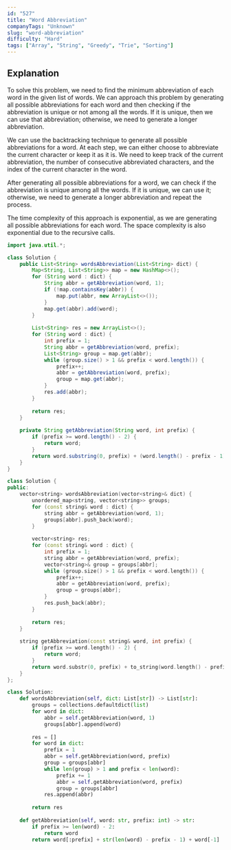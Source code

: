 ```yaml
---
id: "527"
title: "Word Abbreviation"
companyTags: "Unknown"
slug: "word-abbreviation"
difficulty: "Hard"
tags: ["Array", "String", "Greedy", "Trie", "Sorting"]
---
```


## Explanation
To solve this problem, we need to find the minimum abbreviation of each word in the given list of words. We can approach this problem by generating all possible abbreviations for each word and then checking if the abbreviation is unique or not among all the words. If it is unique, then we can use that abbreviation; otherwise, we need to generate a longer abbreviation.

We can use the backtracking technique to generate all possible abbreviations for a word. At each step, we can either choose to abbreviate the current character or keep it as it is. We need to keep track of the current abbreviation, the number of consecutive abbreviated characters, and the index of the current character in the word.

After generating all possible abbreviations for a word, we can check if the abbreviation is unique among all the words. If it is unique, we can use it; otherwise, we need to generate a longer abbreviation and repeat the process.

The time complexity of this approach is exponential, as we are generating all possible abbreviations for each word. The space complexity is also exponential due to the recursive calls.
```java
import java.util.*;

class Solution {
    public List<String> wordsAbbreviation(List<String> dict) {
        Map<String, List<String>> map = new HashMap<>();
        for (String word : dict) {
            String abbr = getAbbreviation(word, 1);
            if (!map.containsKey(abbr)) {
                map.put(abbr, new ArrayList<>());
            }
            map.get(abbr).add(word);
        }
        
        List<String> res = new ArrayList<>();
        for (String word : dict) {
            int prefix = 1;
            String abbr = getAbbreviation(word, prefix);
            List<String> group = map.get(abbr);
            while (group.size() > 1 && prefix < word.length()) {
                prefix++;
                abbr = getAbbreviation(word, prefix);
                group = map.get(abbr);
            }
            res.add(abbr);
        }
        
        return res;
    }
    
    private String getAbbreviation(String word, int prefix) {
        if (prefix >= word.length() - 2) {
            return word;
        }
        return word.substring(0, prefix) + (word.length() - prefix - 1) + word.charAt(word.length() - 1);
    }
}
```

```cpp
class Solution {
public:
    vector<string> wordsAbbreviation(vector<string>& dict) {
        unordered_map<string, vector<string>> groups;
        for (const string& word : dict) {
            string abbr = getAbbreviation(word, 1);
            groups[abbr].push_back(word);
        }
        
        vector<string> res;
        for (const string& word : dict) {
            int prefix = 1;
            string abbr = getAbbreviation(word, prefix);
            vector<string>& group = groups[abbr];
            while (group.size() > 1 && prefix < word.length()) {
                prefix++;
                abbr = getAbbreviation(word, prefix);
                group = groups[abbr];
            }
            res.push_back(abbr);
        }
        
        return res;
    }
    
    string getAbbreviation(const string& word, int prefix) {
        if (prefix >= word.length() - 2) {
            return word;
        }
        return word.substr(0, prefix) + to_string(word.length() - prefix - 1) + word.back();
    }
};
```

```python
class Solution:
    def wordsAbbreviation(self, dict: List[str]) -> List[str]:
        groups = collections.defaultdict(list)
        for word in dict:
            abbr = self.getAbbreviation(word, 1)
            groups[abbr].append(word)
        
        res = []
        for word in dict:
            prefix = 1
            abbr = self.getAbbreviation(word, prefix)
            group = groups[abbr]
            while len(group) > 1 and prefix < len(word):
                prefix += 1
                abbr = self.getAbbreviation(word, prefix)
                group = groups[abbr]
            res.append(abbr)
        
        return res
    
    def getAbbreviation(self, word: str, prefix: int) -> str:
        if prefix >= len(word) - 2:
            return word
        return word[:prefix] + str(len(word) - prefix - 1) + word[-1]
```